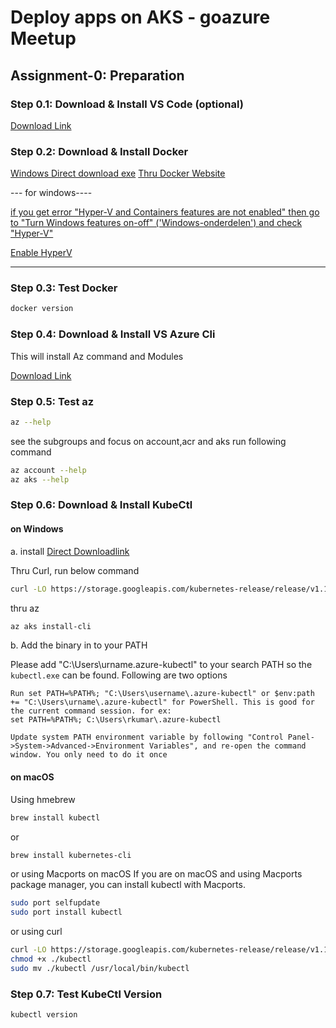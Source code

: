 # Deploy apps on AKS - goazure Meetup

## Assignment-0: Preparation

### Step 0.1: Download & Install VS Code (optional)

[Download Link](https://code.visualstudio.com/download)

### Step 0.2: Download & Install Docker

[Windows Direct download exe](https://goazurestrg.blob.core.windows.net/meetup/Docker_for_Windows_Installer.exe)
[Thru Docker Website](https://www.docker.com/products/docker-desktop)

--- for windows----

[if you get error "Hyper-V and Containers features are not enabled" then go to "Turn Windows features on-off" ('Windows-onderdelen') and check "Hyper-V"](https://goazurestrg.blob.core.windows.net/meetup/HyperVNotEnable.PNG)

[Enable HyperV](https://goazurestrg.blob.core.windows.net/meetup/EnableHyperV.jpg)

--------------------------

### Step 0.3: Test Docker

```sh
docker version
```

### Step 0.4: Download & Install VS Azure Cli

 This will install Az command and Modules

[Download Link](https://docs.microsoft.com/en-us/cli/azure/install-azure-cli?view=azure-cli-latest)

### Step 0.5: Test az

```sh
az --help
```

see the subgroups and focus on account,acr and aks
run following command

```sh
az account --help
az aks --help
```

### Step 0.6: Download & Install KubeCtl

#### on Windows

 a. install
[Direct Downloadlink](https://storage.googleapis.com/kubernetes-release/release/v1.16.0/bin/windows/amd64/kubectl.exe)

Thru Curl, run below command

```sh
curl -LO https://storage.googleapis.com/kubernetes-release/release/v1.16.0/bin/windows/amd64/kubectl.exe
```

thru az

```sh
az aks install-cli
```

b. Add the binary in to your PATH

Please add "C:\Users\urname\.azure-kubectl" to your search PATH so the `kubectl.exe` can be found. Following are two options

    Run set PATH=%PATH%; "C:\Users\username\.azure-kubectl" or $env:path += "C:\Users\urname\.azure-kubectl" for PowerShell. This is good for the current command session. for ex:
    set PATH=%PATH%; C:\Users\rkumar\.azure-kubectl

    Update system PATH environment variable by following "Control Panel->System->Advanced->Environment Variables", and re-open the command window. You only need to do it once

#### on macOS

Using hmebrew

```sh
brew install kubectl
```

or

```sh
brew install kubernetes-cli
```

or using Macports on macOS
If you are on macOS and using Macports package manager, you can install kubectl with Macports.

```sh
sudo port selfupdate
sudo port install kubectl
```

or using  curl

```sh
curl -LO https://storage.googleapis.com/kubernetes-release/release/v1.16.0/bin/darwin/amd64/kubectl
chmod +x ./kubectl
sudo mv ./kubectl /usr/local/bin/kubectl
```

### Step 0.7: Test KubeCtl Version

```sh
kubectl version
```
